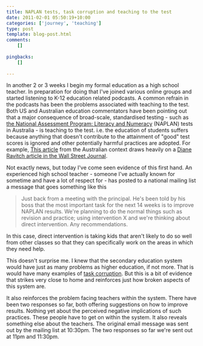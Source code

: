 ```yaml
---
title: NAPLAN tests, task corruption and teaching to the test
date: 2011-02-01 05:50:19+10:00
categories: ['journey', 'teaching']
type: post
template: blog-post.html
comments:
    []
    
pingbacks:
    []
    
---
```

In another 2 or 3 weeks I begin my formal education as a high school teacher. In preparation for doing that I've joined various online groups and started listening to K-12 education related podcasts. A common refrain in the podcasts has been the problems associated with teaching to the test. Both US and Australian education commentators have been pointing out that a major consequence of broad-scale, standardised testing - such as [the National Assessment Program: Literacy and Numeracy](http://www.naplan.edu.au/tests/tests_landing_page.html) (NAPLAN) tests in Australia - is teaching to the test. i.e. the education of students suffers because anything that doesn't contribute to the attainment of "good" test scores is ignored and other potentially harmful practices are adopted. For example, [This article](http://inside.org.au/teaching-to-the-test/) from the Australian context draws heavily on a [Diane Ravitch article in the Wall Street Journal](http://online.wsj.com/article/SB10001424052748704869304575109443305343962.html).

Not exactly news, but today I've come seen evidence of this first hand. An experienced high school teacher - someone I've actually known for sometime and have a lot of respect for - has posted to a national mailing list a message that goes something like this

> Just back from a meeting with the principal. He's been told by his boss that the most important task for the next 14 weeks is to improve NAPLAN results. We're planning to do the normal things such as revision and practice; using intervention X and we're thinking about direct intervention. Any recommendations.

In this case, direct intervention is taking kids that aren't likely to do so well from other classes so that they can specifically work on the areas in which they need help.

This doesn't surprise me. I knew that the secondary education system would have just as many problems as higher education, if not more. That is would have many examples of [task corruption](http://online.wsj.com/article/SB10001424052748704869304575109443305343962.html). But this is a bit of evidence that strikes very close to home and reinforces just how broken aspects of this system are.

It also reinforces the problem facing teachers within the system. There have been two responses so far, both offering suggestions on how to improve results. Nothing yet about the perceived negative implications of such practices. These people have to get on within the system. It also reveals something else about the teachers. The original email message was sent out by the mailing list at 10:30pm. The two responses so far we're sent out at 11pm and 11:30pm.
